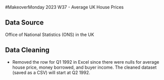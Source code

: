 #MakeoverMonday 2023 W37 - Average UK House Prices

## Data Source

Office of National Statistics (ONS) in the UK

## Data Cleaning

-  Removed the row for Q1 1992 in Excel since there were nulls for average house price, money borrowed, and buyer income. The cleaned dataset (saved as a CSV) will start at Q2 1992.
